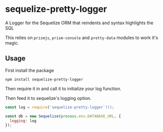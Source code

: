 # sequelize-pretty-logger

A Logger for the Sequelize ORM that reindents and syntax highlights the SQL

This relies on `prismjs`, `prism-console` and `pretty-data` modules to work 
it's magic.

## Usage

First install the package

`npm install sequelize-pretty-logger`

Then require it in and call it to initialize your log function.

Then feed it to sequelize's logging option.

```js
const log = require('sequelize-pretty-logger`)();

const db = new Sequelize(process.env.DATABASE_URL, {
  logging: log
});
```
